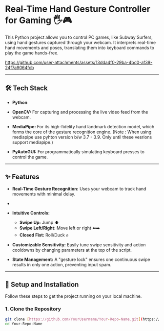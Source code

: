 # Real-Time Hand Gesture Controller for Gaming 🖐️🎮

This Python project allows you to control PC games, like Subway Surfers, using hand gestures captured through your webcam. It interprets real-time hand movements and poses, translating them into keyboard commands to play the game hands-free.

https://github.com/user-attachments/assets/13dda4f0-29ba-4bc0-af38-24f7a9064fcb

---

## 🛠️ Tech Stack

- **Python**
- **OpenCV:** For capturing and processing the live video feed from the webcam.
  
- **MediaPipe:** For its high-fidelity hand landmark detection model, which forms the core of the gesture recognition engine. (Note : When using mediapipe use pyhton version b/w 3.7 - 3.9. Only until these  vesrions support mediapipe.)
  
- **PyAutoGUI:** For programmatically simulating keyboard presses to control the game.

---
## ✨ Features

- **Real-Time Gesture Recognition:** Uses your webcam to track hand movements with minimal delay.
- 
- **Intuitive Controls:**
    - **Swipe Up:** Jump ⬆️
    - **Swipe Left/Right:** Move left or right ⬅️➡️
    - **Closed Fist:** Roll/Duck ✊
      
- **Customizable Sensitivity:** Easily tune swipe sensitivity and action cooldowns by changing parameters at the top of the script.
  
- **State Management:** A "gesture lock" ensures one continuous swipe results in only one action, preventing input spam.

---

## 🚀 Setup and Installation

Follow these steps to get the project running on your local machine.

### 1. Clone the Repository
```bash
git clone [https://github.com/YourUsername/Your-Repo-Name.git](https://github.com/YourUsername/Your-Repo-Name.git)
cd Your-Repo-Name
